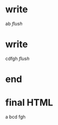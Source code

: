 # write
  a<style id="^M0"></style>b
_flush_

# write
  cd<style id="/M0"></style>fgh
_flush_

# end

# final HTML
  
  <html>
    <head>
    </head>
    <body>
      a
      <style id="^M0">
      </style>
      bcd
      <style id="/M0">
      </style>
      fgh
    </body>
  </html>
  
